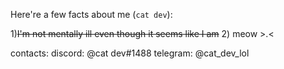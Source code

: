 Here're a few facts about me (`cat dev`):

1)~~I'm not mentally ill even though it seems like I am~~
2) meow >.<

contacts:
discord: @cat dev#1488
telegram: @cat_dev_lol
